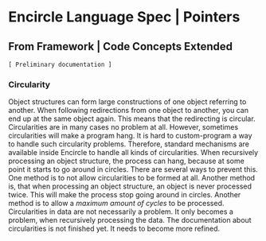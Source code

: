 ﻿Encircle Language Spec | Pointers
=================================

From Framework | Code Concepts Extended
---------------------------------------

`[ Preliminary documentation ]`

### Circularity

Object structures can form large constructions of one object referring to another. When following redirections from one object to another, you can end up at the same object again. This means that the redirecting is circular. Circularities are in many cases no problem at all. However, sometimes circularities will make a program hang. It is hard to custom-program a way to handle such circularity problems. Therefore, standard mechanisms are available inside Encircle to handle all kinds of circularities. When recursively processing an object structure, the process can hang, because at some point it starts to go around in circles. There are several ways to prevent this. One method is to not allow circularities to be formed at all. Another method is, that when processing an object structure, an object is never processed twice. This will make the process stop going around in circles. Another method is to allow a *maximum amount of cycles* to be processed. Circularities in data are not necessarily a problem. It only becomes a problem, when recursively processing the data. The documentation about circularities is not finished yet. It needs to become more refined.